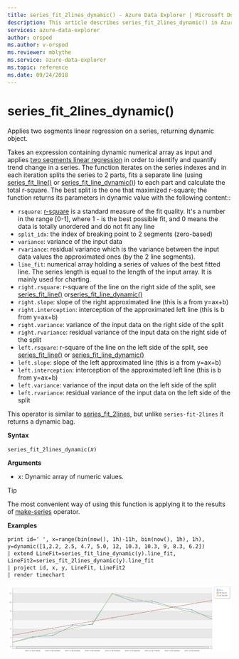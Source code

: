 ```yaml
---
title: series_fit_2lines_dynamic() - Azure Data Explorer | Microsoft Docs
description: This article describes series_fit_2lines_dynamic() in Azure Data Explorer.
services: azure-data-explorer
author: orspod
ms.author: v-orspod
ms.reviewer: mblythe
ms.service: azure-data-explorer
ms.topic: reference
ms.date: 09/24/2018
---
```

# series_fit_2lines_dynamic()

Applies two segments linear regression on a series, returning dynamic object.  

Takes an expression containing dynamic numerical array as input and applies [two segments linear regression](https://en.wikipedia.org/wiki/Segmented_regression) in order to identify and quantify trend change in a series. The function iterates on the series indexes and in each iteration splits the series to 2 parts, fits a separate line (using [series_fit_line()](series-fit-linefunction.md) or [series_fit_line_dynamic()](series-fit-line-dynamicfunction.md)) to each part and calculate the total r-square. The best split is the one that maximized r-square; the function returns its parameters in dynamic value with the following content::
* `rsquare`: [r-square](https://en.wikipedia.org/wiki/Coefficient_of_determination) is a standard measure of the fit quality. It's a number in the range [0-1], where 1 - is the best possible fit, and 0 means the data is totally unordered and do not fit any line
* `split_idx`: the index of breaking point to 2 segments (zero-based)
* `variance`: variance of the input data
* `rvariance`: residual variance which is the variance between the input data values the approximated ones (by the 2 line segments).
* `line_fit`: numerical array holding a series of values of the best fitted line. The series length is equal to the length of the input array. It is mainly used for charting.
* `right.rsquare`: r-square of the line on the right side of the split, see [series_fit_line()](series-fit-linefunction.md) or[series_fit_line_dynamic()](series-fit-line-dynamicfunction.md)
* `right.slope`: slope of the right approximated line (this is a from y=ax+b)
* `right.interception`: interception of the approximated left line (this is b from y=ax+b)
* `right.variance`: variance of the input data on the right side of the split
* `right.rvariance`: residual variance of the input data on the right side of the split
* `left.rsquare`: r-square of the line on the left side of the split, see [series_fit_line()](series-fit-linefunction.md) or [series_fit_line_dynamic()](series-fit-line-dynamicfunction.md)
* `left.slope`: slope of the left approximated line (this is a from y=ax+b)
* `left.interception`: interception of the approximated left line (this is b from y=ax+b)
* `left.variance`: variance of the input data on the left side of the split
* `left.rvariance`: residual variance of the input data on the left side of the split

This operator is similar to [series_fit_2lines](series-fit-2linesfunction.md), but unlike `series-fit-2lines` it returns a dynamic bag.

**Syntax**

`series_fit_2lines_dynamic(`*x*`)`

**Arguments**

* *x*: Dynamic array of numeric values.  

> [!TIP]
> The most convenient way of using this function is applying it to the results of [make-series](make-seriesoperator.md) operator.

**Examples**

```kusto
print id=' ', x=range(bin(now(), 1h)-11h, bin(now(), 1h), 1h), y=dynamic([1,2.2, 2.5, 4.7, 5.0, 12, 10.3, 10.3, 9, 8.3, 6.2])
| extend LineFit=series_fit_line_dynamic(y).line_fit, LineFit2=series_fit_2lines_dynamic(y).line_fit
| project id, x, y, LineFit, LineFit2
| render timechart
```

![alt text](./Images/samples/series-fit-2lines.png "series-fit-2lines")